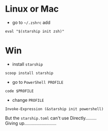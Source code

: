 # Linux or Mac
- go to `~/.zshrc` add
```
eval "$(starship init zsh)"
```

# Win
- install `starship`
```
scoop install starship
```
- go to `PowerShell PROFILE`
```
code $PROFILE
```
- change `PROFILE`
```
Invoke-Expression (&starship init powershell)
```
But the `starship.toml` can't use Directly.........  
Giving up..........................
